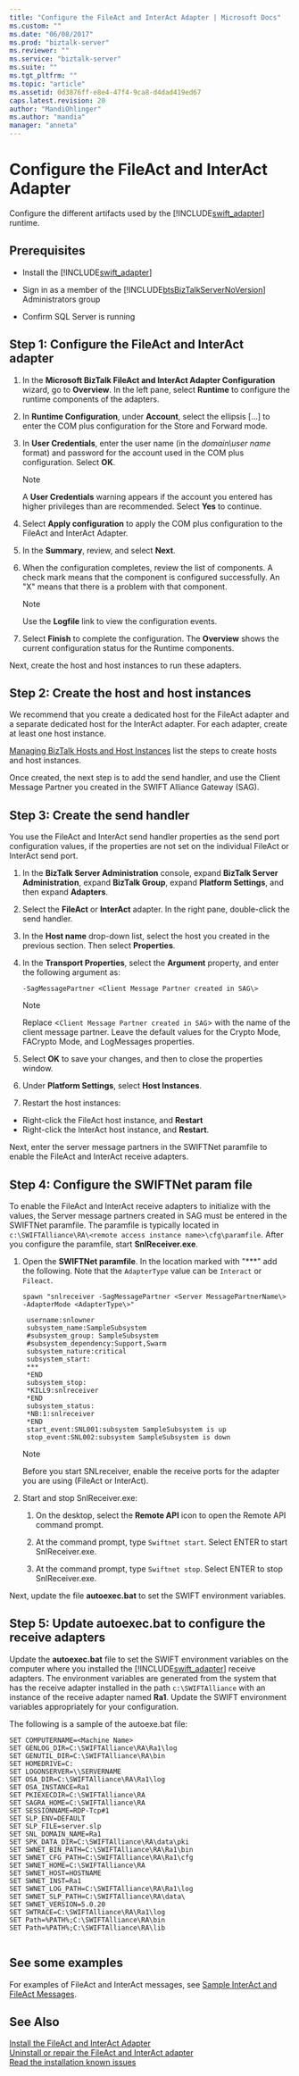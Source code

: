 ```yaml
---
title: "Configure the FileAct and InterAct Adapter | Microsoft Docs"
ms.custom: ""
ms.date: "06/08/2017"
ms.prod: "biztalk-server"
ms.reviewer: ""
ms.service: "biztalk-server"
ms.suite: ""
ms.tgt_pltfrm: ""
ms.topic: "article"
ms.assetid: 0d3876ff-e8e4-47f4-9ca8-d4dad419ed67
caps.latest.revision: 20
author: "MandiOhlinger"
ms.author: "mandia"
manager: "anneta"
---
```

# Configure the FileAct and InterAct Adapter
Configure the different artifacts used by the [!INCLUDE[swift_adapter](../../includes/swift-adapter-md.md)] runtime. 

  
## Prerequisites  
   
-   Install the [!INCLUDE[swift_adapter](../../includes/swift-adapter-md.md)]
  
-   Sign in as a member of the [!INCLUDE[btsBizTalkServerNoVersion](../../includes/btsbiztalkservernoversion-md.md)] Administrators group
  
-   Confirm SQL Server is running
  
## Step 1: Configure the FileAct and InterAct adapter  
  
1.  In the **Microsoft BizTalk FileAct and InterAct Adapter Configuration** wizard, go to **Overview**. In the left pane, select **Runtime** to configure the runtime components of the adapters.  
  
2.  In **Runtime Configuration**, under **Account**, select the ellipsis […] to enter the COM plus configuration for the Store and Forward mode.  
  
3.  In **User Credentials**, enter the user name (in the *domain\user name* format) and password for the account used in the COM plus configuration. Select **OK**.  
  
    > [!NOTE]
    >  A **User Credentials** warning appears if the account you entered has higher privileges than are recommended. Select **Yes** to continue.
  
4.  Select **Apply configuration** to apply the COM plus configuration to the FileAct and InterAct Adapter.  
  
5.  In the **Summary**, review, and select **Next**.  
  
6.  When the configuration completes, review the list of components. A check mark means that the component is configured successfully. An "X" means that there is a problem with that component.  
  
    > [!NOTE]
    >  Use the **Logfile** link to view the configuration events.  
  
7.  Select **Finish** to complete the configuration. The **Overview** shows the current configuration status for the Runtime components.  

Next, create the host and host instances to run these adapters.

## Step 2: Create the host and host instances

We recommend that you create a dedicated host for the FileAct adapter and a separate dedicated host for the InterAct adapter. For each adapter, create at least one host instance.  

[Managing BizTalk Hosts and Host Instances](../../core/managing-biztalk-hosts-and-host-instances.md) list the steps to create hosts and host instances. 

Once created, the next step is to add the send handler, and use the Client Message Partner you created in the SWIFT Alliance Gateway (SAG).

## Step 3: Create the send handler

You use the FileAct and InterAct send handler properties as the send port configuration values, if the properties are not set on the individual FileAct or InterAct send port. 
  
1.  In the **BizTalk Server Administration** console, expand **BizTalk Server Administration**, expand **BizTalk Group**, expand **Platform Settings**, and then expand **Adapters**.  
  
2.  Select the **FileAct** or **InterAct** adapter. In the right pane, double-click the send handler.  
  
3.  In the **Host name** drop-down list, select the host you created in the previous section. Then select **Properties**.  
  
4.  In the **Transport Properties**, select the **Argument** property, and enter the following argument as:  
  
     `-SagMessagePartner <Client Message Partner created in SAG\>`
  
    > [!NOTE]
    >  Replace <`Client Message Partner created in SAG`> with the name of the client message partner. Leave the default values for the Crypto Mode, FACrypto Mode, and LogMessages properties.  
  
5.  Select **OK** to save your changes, and then to close the properties window. 
  
6.  Under **Platform Settings**, select **Host Instances**.  
  
7. Restart the host instances: 

  - Right-click the FileAct host instance, and **Restart**
  - Right-click the InterAct host instance, and **Restart**.  

Next, enter the server message partners in the SWIFTNet paramfile to enable the FileAct and InterAct receive adapters.
  
## Step 4: Configure the SWIFTNet param file

To enable the FileAct and InterAct receive adapters to initialize with the values, the Server message partners created in SAG must be entered in the SWIFTNet paramfile. The paramfile is typically located in `c:\SWIFTAlliance\RA\<remote access instance name>\cfg\paramfile`. After you configure the paramfile, start **SnlReceiver.exe**.  
  
1. Open the **SWIFTNet paramfile**. In the location marked with "***" add the following. Note that the `AdapterType` value can be `Interact` or `Fileact`.  
  
     ```spawn "snlreceiver -SagMessagePartner <Server MessagePartnerName\> -AdapterMode <AdapterType\>"```  
       
  
   ```  
    username:snlowner  
    subsystem_name:SampleSubsystem  
    #subsystem_group: SampleSubsystem  
    #subsystem_dependency:Support,Swarm  
    subsystem_nature:critical  
    subsystem_start:  
    ***  
    *END  
    subsystem_stop:  
    *KILL9:snlreceiver  
    *END  
    subsystem_status:  
    *NB:1:snlreceiver  
    *END  
    start_event:SNL001:subsystem SampleSubsystem is up  
    stop_event:SNL002:subsystem SampleSubsystem is down  
   ```  
  
   > [!NOTE]
    >  Before you start SNLreceiver, enable the receive ports for the adapter you are using (FileAct or InterAct).  
  
2. Start and stop SnlReceiver.exe:

    1.  On the desktop, select the **Remote API** icon to open the Remote API command prompt.  
  
    2.  At the command prompt, type `Swiftnet start`. Select ENTER to start SnlReceiver.exe.  
  
    3.  At the command prompt, type `Swiftnet stop`. Select ENTER to stop SnlReceiver.exe.  

  
Next, update the file **autoexec.bat** to set the SWIFT environment variables.

## Step 5: Update autoexec.bat to configure the receive adapters

Update the **autoexec.bat** file to set the SWIFT environment variables on the computer where you installed the [!INCLUDE[swift_adapter](../../includes/swift-adapter-md.md)] receive adapters. The environment variables are generated from the system that has the receive adapter installed in the path `c:\SWIFTAlliance` with an instance of the receive adapter named **Ra1**. Update the SWIFT environment variables appropriately for your configuration.  
  
 The following is a sample of the autoexe.bat file:
  
```  
SET COMPUTERNAME=<Machine Name>  
SET GENLOG_DIR=C:\SWIFTAlliance\RA\Ra1\log  
SET GENUTIL_DIR=C:\SWIFTAlliance\RA\bin  
SET HOMEDRIVE=C:  
SET LOGONSERVER=\\SERVERNAME  
SET OSA_DIR=C:\SWIFTAlliance\RA\Ra1\log  
SET OSA_INSTANCE=Ra1  
SET PKIEXECDIR=C:\SWIFTAlliance\RA  
SET SAGRA_HOME=C:\SWIFTAlliance\RA  
SET SESSIONNAME=RDP-Tcp#1  
SET SLP_ENV=DEFAULT  
SET SLP_FILE=server.slp  
SET SNL_DOMAIN_NAME=Ra1  
SET SPK_DATA_DIR=C:\SWIFTAlliance\RA\data\pki  
SET SWNET_BIN_PATH=C:\SWIFTAlliance\RA\Ra1\bin  
SET SWNET_CFG_PATH=C:\SWIFTAlliance\RA\Ra1\cfg  
SET SWNET_HOME=C:\SWIFTAlliance\RA  
SET SWNET_HOST=HOSTNAME  
SET SWNET_INST=Ra1  
SET SWNET_LOG_PATH=C:\SWIFTAlliance\RA\Ra1\log  
SET SWNET_SLP_PATH=C:\SWIFTAlliance\RA\data\  
SET SWNET_VERSION=5.0.20  
SET SWTRACE=C:\SWIFTAlliance\RA\Ra1\log  
SET Path=%PATH%;C:\SWIFTAlliance\RA\bin  
SET Path=%PATH%;C:\SWIFTAlliance\RA\lib  
  
```  
  
## See some examples
For examples of FileAct and InterAct messages, see [Sample InterAct and FileAct Messages](../../adapters-and-accelerators/fileact-interact/sample-interact-and-fileact-messages.md).  
  
## See Also  

[Install the FileAct and InterAct Adapter](../../adapters-and-accelerators/fileact-interact/install-the-fileact-and-interact-adapter.md)  
[Uninstall or repair the FileAct and InterAct adapter](../../adapters-and-accelerators/fileact-interact/uninstall-or-repair-the-fileact-and-interact-adapter.md)  
[Read the installation known issues](../../adapters-and-accelerators/fileact-interact/read-the-installation-known-issues.md)
